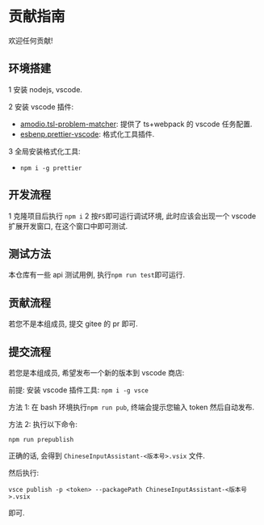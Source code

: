 # 贡献指南

欢迎任何贡献!

## 环境搭建

1 安装 nodejs, vscode.

2 安装 vscode 插件:

- [amodio.tsl-problem-matcher](https://marketplace.visualstudio.com/items?itemName=amodio.tsl-problem-matcher): 提供了 ts+webpack 的 vscode 任务配置.
- [esbenp.prettier-vscode](https://marketplace.visualstudio.com/items?itemName=esbenp.prettier-vscode): 格式化工具插件.

3 全局安装格式化工具:

- `npm i -g prettier`

## 开发流程

1 克隆项目后执行 `npm i`
2 按`F5`即可运行调试环境, 此时应该会出现一个 vscode 扩展开发窗口, 在这个窗口中即可测试.

## 测试方法

本仓库有一些 api 测试用例, 执行`npm run test`即可运行.

## 贡献流程

若您不是本组成员, 提交 gitee 的 pr 即可.

## 提交流程

若您是本组成员, 希望发布一个新的版本到 vscode 商店:

前提: 安装 vscode 插件工具: `npm i -g vsce`

方法 1: 在 bash 环境执行`npm run pub`, 终端会提示您输入 token 然后自动发布.

方法 2: 执行以下命令:

```shell
npm run prepublish
```

正确的话, 会得到 `ChineseInputAssistant-<版本号>.vsix` 文件.

然后执行:

```shell
vsce publish -p <token> --packagePath ChineseInputAssistant-<版本号>.vsix
```

即可.

